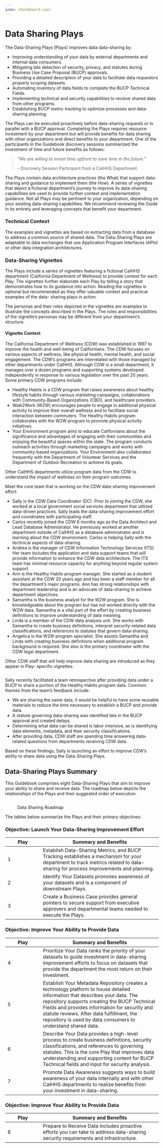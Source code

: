 ```yaml
---
icon: chalkboard-user
---
```


# Data Sharing Plays

The Data-Sharing Plays (Plays) improves data data-sharing by:

* Improving understanding of your data by external departments and internal data consumers.
* Mitigating late detection of security, privacy, and statutes during Business Use Case Proposal (BUCP) approvals.
* Providing a detailed description of your data to facilitate data requestors properly scoping datasets.
* Automating inventory of data fields to complete the BUCP Technical Fields.
* Implementing technical and security capabilities to receive shared data from other programs.
* Establishing BUCP metric tracking to optimize processes and data-sharing planning.

The Plays can be executed proactively before data-sharing requests or in parallel with a BUCP approval. Completing the Plays requires resource investment by your department but will provide benefits for data sharing with other organizations and direct benefits to your department. One of the participants in the Guidebook discovery sessions summarized the investment of time and future benefits as follows:

> _“We are willing to invest time upfront to save time in the future.”_
>
> – Discovery Session Participant from a CalHHS Department.

The Plays contain data architecture practices (the What) that support data-sharing and guidance to implement them (the How). A series of vignettes that depict a fictional department’s journey to improve its data-sharing capabilities are used to provide further context and implementation guidance. Not all Plays may be pertinent to your organization, depending on your existing data-sharing capabilities. We recommend reviewing the Guide in its entirety and leveraging concepts that benefit your department.

### Technical Context <a href="#technical_context" id="technical_context"></a>

The examples and vignettes are based on extracting data from a database to address a common source of shared data. The Data-Sharing Plays are adaptable to data exchanges that use Application Program Interfaces (APIs) or other data integration architectures.

### Data-Sharing Vignettes <a href="#data-sharing_vignettes" id="data-sharing_vignettes"></a>

The Plays include a series of vignettes featuring a fictional CalHHS department (California Department of Wellness) to provide context for each Play. The vignettes further elaborate each Play by telling a story that demonstrates how to its guidance into action. Reading the vignettes is optional but recommended as they offer valuable context and practical examples of the data- sharing plays in action.

The personas and their roles depicted in the vignettes are examples to illustrate the concepts described in the Plays. The roles and responsibilities of the vignette’s personas may be different from your department’s structure.

#### Vignette Context <a href="#vignette_context" id="vignette_context"></a>

The California Department of Wellness (CDW) was established in 1997 to improve the health and well-being of Californians. The CDW focuses on various aspects of wellness, like physical health, mental health, and social engagement. The CDW’s programs are interrelated with those managed by other departments under CalHHS. Although CDW is a small department, it manages over a dozen programs and supporting systems developed independently in response to various legislation over the past 20 years. Some primary CDW programs include:

* Healthy Habits is a CDW program that raises awareness about healthy lifestyle habits through various marketing campaigns, collaborations with Community-Based Organizations (CBO), and healthcare providers.
* Walk2Work (W2W) encourages people to engage in additional physical activity to improve their overall wellness and to facilitate social interaction between commuters. The Healthy Habits program collaborates with the W2W program to promote physical activity initiatives.
* Your Environment program aims to educate Californians about the significance and advantages of engaging with their communities and enjoying the beautiful spaces within the state. The program conducts outreach activities through marketing campaigns and works with community-based organizations. Your Environment also collaborates frequently with the Department of Volunteer Services and the Department of Outdoor Recreation to achieve its goals.

Other CalHHS departments utilize program data from the CDW to understand the impact of wellness on their program outcomes.

Meet the core team that is working on the CDW data-sharing improvement effort:

* Sally is the CDW Data Coordinator (DC). Prior to joining the CDW, she worked at a local government social services department that utilized data-driven practices. Sally leads the data-sharing improvement effort and coordinates with participating staff.
* Carlos recently joined the CDW 6 months ago as the Data Architect and Lead Database Administrator. He previously worked at another department outside of CalHHS as a database administrator and is learning about the CDW environment. Carlos is helping Sally with the technical aspects of data-sharing.
* Andrea is the manager of CDW Information Technology Services (ITS). Her team includes the application and data support teams that will provide information to enhance the CDW data architecture. The ITS team has minimal resource capacity for anything beyond regular system support.
* Ann is the Healthy Habits program manager. She started as a student assistant at the CDW 20 years ago and has been a staff member for all the department’s major programs. Ann has strong relationships with department leadership and is an advocate of data-sharing to achieve department objectives.
* Samantha is the business analyst for the W2W program. She is knowledgeable about the program but has not worked directly with the W2W data. Samantha is a vital part of the effort by creating business definitions to improve understanding of data meaning.
* Linda is a member of the CDW data analysis unit. She works with Samantha to create business definitions, interpret security-related data classifications, and references to statutes that govern data-sharing.
* Angelica is the W2W program specialist. She assists Samantha and Linda with creating business definitions when additional program background is required. She also is the primary coordinator with the CDW legal department.

Other CDW staff that will help improve data sharing are introduced as they appear in Play- specific vignettes.

<figure><img src="../../.gitbook/assets/image (34).png" alt=""><figcaption></figcaption></figure>

Sally recently facilitated a team retrospective after providing data under a BUCP to share a portion of the Healthy Habits program data. Common themes from the team’s feedback include:

* We are sharing the same data; it would be helpful to have some reusable materials to reduce the time necessary to establish a BUCP and provide data.
* A statute governing data-sharing was identified late in the BUCP approval and created delays.
* Determining what data can be shared is labor intensive, as is identifying data elements, metadata, and their security classifications.
* After providing data, CDW staff are spending time answering data-related questions from departments receiving CDW data.

Based on these findings, Sally is launching an effort to improve CDW’s ability to share data using the Data-Sharing Plays.

## Data-Sharing Plays Summary <a href="#data-sharing_plays_summary" id="data-sharing_plays_summary"></a>

This Guidebook comprises eight Data-Sharing Plays that aim to improve your ability to share and receive data. The roadmap below depicts the relationships of the Plays and their suggested order of execution:

<figure><img src="../../.gitbook/assets/image (35).png" alt=""><figcaption><p>Data Sharing Roadmap</p></figcaption></figure>

The tables below summarize the Plays and their primary objectives:

### Objective: Launch Your Data-Sharing Improvement Effort

<table><thead><tr><th width="100">Play</th><th>Summary and Benefits</th></tr></thead><tbody><tr><td>1</td><td>Establish Data-Sharing Metrics, and BUCP Tracking establishes a mechanism for your department to track metrics related to data-sharing for process improvements and planning.</td></tr><tr><td>2</td><td>Identify Your Datasets promotes awareness of your datasets and is a component of downstream Plays.</td></tr><tr><td>3</td><td>Create a Business Case provides general pointers to secure support from executive approvers and departmental teams needed to execute the Plays.</td></tr></tbody></table>

### Objective: Improve Your Ability to Provide Data

<table><thead><tr><th width="100">Play</th><th>Summary and Benefits</th></tr></thead><tbody><tr><td>4</td><td>Prioritize Your Data ranks the priority of your datasets to guide investment in data-sharing improvement efforts to focus on datasets that provide the department the most return on their investment.</td></tr><tr><td>5</td><td>Establish Your Metadata Repository creates a technology platform to house detailed information that describes your data. The repository supports creating the BUCP Technical Fields and provides information for security and statute reviews. After data fulfillment, the repository is used by data consumers to understand shared data.</td></tr><tr><td>6</td><td>Describe Your Data provides a high-level process to create business definitions, security classifications, and references to governing statutes. This is the core Play that improves data understanding and supporting content for BUCP Technical fields and input for security analysis.</td></tr><tr><td>7</td><td>Promote Data Awareness suggests ways to build awareness of your data internally and with other CalHHS departments to realize benefits from your investment in data-sharing.</td></tr></tbody></table>

### Objective: Improve Your Ability to Provide Data

<table><thead><tr><th width="100">Play</th><th>Summary and Benefits</th></tr></thead><tbody><tr><td>8</td><td>Prepare to Receive Data includes proactive efforts you can take to address data-sharing security requirements and infrastructure.</td></tr></tbody></table>
